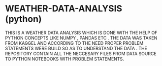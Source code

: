 # WEATHER-DATA-ANALYSIS (python)
THIS IS A WEATHER DATA ANALYSIS WHICH IS DONE WITH THE HELP OF PYTHON CONCEPTS LIKE NUMPY , PANDAS ETC . THE DATA WAS TAKEN FROM KAGGEL AND ACCORDING TO THE NEED  PROPER PROBLEM STATEMENTS WERE BUILD SO AS TO UNDERSTAND THE DATA . THE REPOSITORY CONTAIN ALL THE NECCESARY FILES FROM DATA SOURCE TO PYTHON NOTEBOOKS WITH PROBLEM STATEMENTS.
